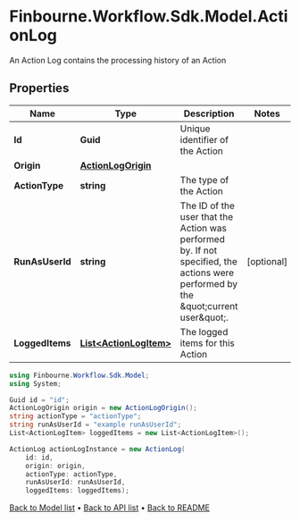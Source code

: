 # Finbourne.Workflow.Sdk.Model.ActionLog
An Action Log contains the processing history of an Action

## Properties

Name | Type | Description | Notes
------------ | ------------- | ------------- | -------------
**Id** | **Guid** | Unique identifier of the Action | 
**Origin** | [**ActionLogOrigin**](ActionLogOrigin.md) |  | 
**ActionType** | **string** | The type of the Action | 
**RunAsUserId** | **string** | The ID of the user that the Action was performed by. If not specified, the actions were performed by the \&quot;current user\&quot;. | [optional] 
**LoggedItems** | [**List&lt;ActionLogItem&gt;**](ActionLogItem.md) | The logged items for this Action | 

```csharp
using Finbourne.Workflow.Sdk.Model;
using System;

Guid id = "id";
ActionLogOrigin origin = new ActionLogOrigin();
string actionType = "actionType";
string runAsUserId = "example runAsUserId";
List<ActionLogItem> loggedItems = new List<ActionLogItem>();

ActionLog actionLogInstance = new ActionLog(
    id: id,
    origin: origin,
    actionType: actionType,
    runAsUserId: runAsUserId,
    loggedItems: loggedItems);
```

[Back to Model list](../README.md#documentation-for-models) &#8226; [Back to API list](../README.md#documentation-for-api-endpoints) &#8226; [Back to README](../README.md)
